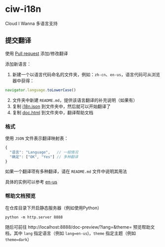 # ciw-i18n
Cloud I Wanna 多语言支持

## 提交翻译
使用 [Pull request](https://help.github.com/articles/creating-a-pull-request/) 添加/修改翻译

添加新语言：

1. 新建一个以语言代码命名的文件夹，例如：``zh-cn``、``en-us``，语言代码可从浏览器中获得：
```js
navigator.language.toLowerCase()
```
2. 文件夹中新建 ``README.md``，提供该语言翻译的补充说明（如果有）
3. 复制 [i18n.json](./i18n.json) 到文件夹中，然后就可以开始翻译了
4. 复制 [doc.html](./doc.html) 到文件夹中，翻译帮助文档

### 格式
使用 ``JSON`` 文件表示翻译映射表：
```js
{
  "语言": "Language",   // 一般情况
  "确定": ["OK", "Yes"] // 多种翻译
}
```
如果一个翻译项有多种翻译，请在 ``README.md`` 文件中说明其用法

具体的实例可以参考 [en-us](./en-us)

### 帮助文档预览

在仓库目录下开启静态服务器（例如使用Python）
```shell
python -m http.server 8888
```

随后可前往 http://localhost:8888/doc-preview/?lang=&theme= 预览帮助文档，其中 `lang` 指定语言（例如 `lang=en-us`)，`theme` 指定主题（例如 `theme=dark`）

